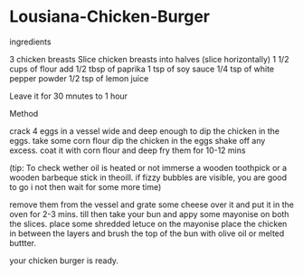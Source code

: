 # Lousiana-Chicken-Burger
ingredients

3 chicken breasts
Slice chicken breasts into halves (slice horizontally)
1 1/2 cups of flour
add 1/2 tbsp of paprika
1 tsp of soy sauce
1/4 tsp of white pepper powder
1/2 tsp of lemon juice 


Leave it for 30 mnutes to 1 hour

Method

crack 4 eggs in a vessel wide and deep enough to dip the chicken in the eggs.
take some corn flour
dip the chicken in the eggs
shake off any excess.
coat it with corn flour and deep fry them for 10-12 mins

(tip: To check wether oil is heated or not immerse a wooden toothpick or a wooden barbeque stick in theoill. if fizzy bubbles are visible, you are good to go i not then wait for some more time)

remove them from the vessel and grate some cheese over it and put it in the oven for 2-3 mins.
till then take your bun and appy some mayonise on both the slices.
place some shredded letuce on the mayonise
place the chicken in between the layers and brush the top of the bun with olive oil or melted buttter.

your chicken burger is ready.
